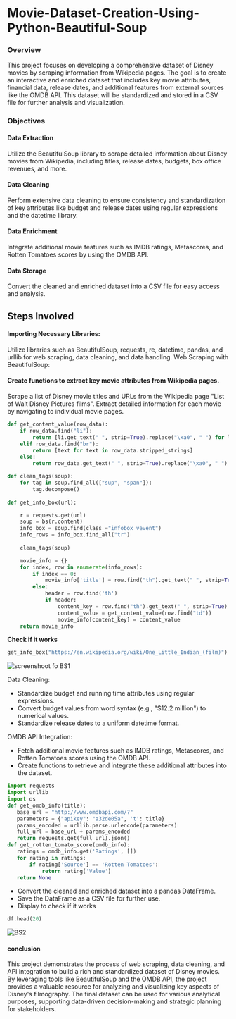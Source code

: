 # Movie-Dataset-Creation-Using-Python-Beautiful-Soup
### Overview
This project focuses on developing a comprehensive dataset of Disney movies by scraping information from Wikipedia pages. The goal is to create an interactive and enriched dataset that includes key movie attributes, financial data, release dates, and additional features from external sources like the OMDB API. This dataset will be standardized and stored in a CSV file for further analysis and visualization.
### Objectives
#### Data Extraction
Utilize the BeautifulSoup library to scrape detailed information about Disney movies from Wikipedia, including titles, release dates, budgets, box office revenues, and more.
#### Data Cleaning
Perform extensive data cleaning to ensure consistency and standardization of key attributes like budget and release dates using regular expressions and the datetime library.
#### Data Enrichment
Integrate additional movie features such as IMDB ratings, Metascores, and Rotten Tomatoes scores by using the OMDB API.
#### Data Storage
Convert the cleaned and enriched dataset into a CSV file for easy access and analysis.

## Steps Involved
#### Importing Necessary Libraries:
Utilize libraries such as BeautifulSoup, requests, re, datetime, pandas, and urllib for web scraping, data cleaning, and data handling.
Web Scraping with BeautifulSoup:

#### Create functions to extract key movie attributes from Wikipedia pages.
Scrape a list of Disney movie titles and URLs from the Wikipedia page "List of Walt Disney Pictures films".
Extract detailed information for each movie by navigating to individual movie pages.
```python
def get_content_value(row_data):
    if row_data.find("li"):
        return [li.get_text(" ", strip=True).replace("\xa0", " ") for li in row_data.find_all("li")]
    elif row_data.find("br"):
        return [text for text in row_data.stripped_strings]
    else:
        return row_data.get_text(" ", strip=True).replace("\xa0", " ")

def clean_tags(soup):
    for tag in soup.find_all(["sup", "span"]):
        tag.decompose()
        
def get_info_box(url):

    r = requests.get(url)
    soup = bs(r.content)
    info_box = soup.find(class_="infobox vevent")
    info_rows = info_box.find_all("tr")
    
    clean_tags(soup)

    movie_info = {}
    for index, row in enumerate(info_rows):
        if index == 0:
            movie_info['title'] = row.find("th").get_text(" ", strip=True)
        else:
            header = row.find('th')
            if header:
                content_key = row.find("th").get_text(" ", strip=True)
                content_value = get_content_value(row.find("td"))
                movie_info[content_key] = content_value
    return movie_info    
```

**Check if it works**
```python
get_info_box("https://en.wikipedia.org/wiki/One_Little_Indian_(film)")
```
![screenshoot fo BS1](https://github.com/alexazuog/Movie-Dataset-Creation-Using-Python-Beautiful-Soup/assets/115574934/918d0225-3434-4679-be22-0ea556073cde)

Data Cleaning:
- Standardize budget and running time attributes using regular expressions.
- Convert budget values from word syntax (e.g., "$12.2 million") to numerical values.
- Standardize release dates to a uniform datetime format.

OMDB API Integration:
- Fetch additional movie features such as IMDB ratings, Metascores, and Rotten Tomatoes scores using the OMDB API.
- Create functions to retrieve and integrate these additional attributes into the dataset.

 ```python
import requests
import urllib
import os
def get_omdb_info(title):
    base_url = "http://www.omdbapi.com/?"
    parameters = {"apikey": "a32de05a", 't': title}
    params_encoded = urllib.parse.urlencode(parameters)
    full_url = base_url + params_encoded
    return requests.get(full_url).json()
def get_rotten_tomato_score(omdb_info):
    ratings = omdb_info.get('Ratings', [])
    for rating in ratings:
        if rating['Source'] == 'Rotten Tomatoes':
            return rating['Value']
    return None
  ```

- Convert the cleaned and enriched dataset into a pandas DataFrame.
- Save the DataFrame as a CSV file for further use.
- Display to check if it works
  
```python
df.head(20)
```
![BS2](https://github.com/alexazuog/Movie-Dataset-Creation-Using-Python-Beautiful-Soup/assets/115574934/e712a8b9-d95f-42cc-be2f-b69b5ba88875)

#### conclusion
This project demonstrates the process of web scraping, data cleaning, and API integration to build a rich and standardized dataset of Disney movies. By leveraging tools like BeautifulSoup and the OMDB API, the project provides a valuable resource for analyzing and visualizing key aspects of Disney's filmography. The final dataset can be used for various analytical purposes, supporting data-driven decision-making and strategic planning for stakeholders.

